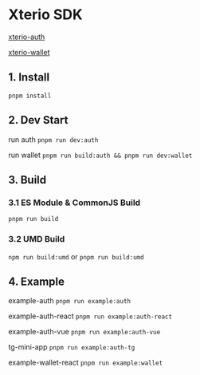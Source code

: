 # Xterio SDK

[xterio-auth](./xterio-auth/README.md)

[xterio-wallet](./xterio-wallet/README.md)

## 1. Install

`pnpm install`

## 2. Dev Start

run auth
`pnpm run dev:auth`

run wallet
`pnpm run build:auth && pnpm run dev:wallet`

## 3. Build

### 3.1 ES Module & CommonJS Build

`pnpm run build`

### 3.2 UMD Build

`npm run build:umd`
or
`pnpm run build:umd`

###

## 4. Example

example-auth
`pnpm run example:auth`

example-auth-react
`pnpm run example:auth-react`

example-auth-vue
`pnpm run example:auth-vue`

tg-mini-app
`pnpm run example:auth-tg`

example-wallet-react
`pnpm run example:wallet`
